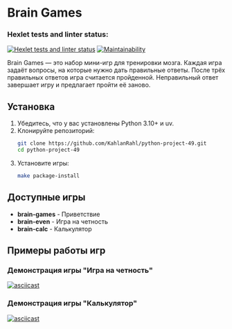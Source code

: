 # Brain Games

### Hexlet tests and linter status:

[![Hexlet tests and linter status](https://github.com/KahlanRahl/python-project-49/actions/workflows/hexlet-check.yml/badge.svg)](https://github.com/KahlanRahl/python-project-49/actions)
[![Maintainability](https://img.shields.io/codeclimate/maintainability/KahlanRahl/python-project-49)](https://codeclimate.com/github/KahlanRahl/python-project-49)

Brain Games — это набор мини-игр для тренировки мозга. Каждая игра задаёт вопросы, на которые нужно дать правильные ответы. После трёх правильных ответов игра считается пройденной. Неправильный ответ завершает игру и предлагает пройти её заново.

## Установка

1. Убедитесь, что у вас установлены Python 3.10+ и uv.
2. Клонируйте репозиторий:
   ```bash
   git clone https://github.com/KahlanRahl/python-project-49.git
   cd python-project-49
   ```
3. Установите игры:
   ```bash
   make package-install
   ```

## Доступные игры

- **brain-games** - Приветствие
- **brain-even** - Игра на четность
- **brain-calc** - Калькулятор

## Примеры работы игр

### Демонстрация игры "Игра на четность"
[![asciicast](https://asciinema.org/a/UPpiRaMYLGVtfBToaHWYM9rr7.svg)](https://asciinema.org/a/UPpiRaMYLGVtfBToaHWYM9rr7)

### Демонстрация игры "Калькулятор"
[![asciicast](https://asciinema.org/a/a7suuLF1YSH3lpeQVWxN2yssL.svg)](https://asciinema.org/a/a7suuLF1YSH3lpeQVWxN2yssL)